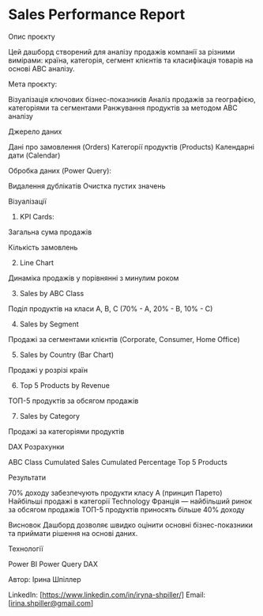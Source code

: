 # Sales Performance Report

Опис проєкту

Цей дашборд створений для аналізу продажів компанії за різними вимірами: країна, категорія, сегмент клієнтів та класифікація товарів на основі ABC аналізу.

Мета проєкту:

Візуалізація ключових бізнес-показників
Аналіз продажів за географією, категоріями та сегментами
Ранжування продуктів за методом ABC аналізу


Джерело даних

Дані про замовлення (Orders)
Категорії продуктів (Products)
Календарні дати (Calendar)

Обробка даних (Power Query):

Видалення дублікатів
Очистка пустих значень

Візуалізації

1. KPI Cards:

Загальна сума продажів

Кількість замовлень

2. Line Chart

Динаміка продажів у порівнянні з минулим роком

3. Sales by ABC Class

Поділ продуктів на класи A, B, C (70% - A, 20% - B, 10% - C)

4. Sales by Segment

Продажі за сегментами клієнтів (Corporate, Consumer, Home Office)

5. Sales by Country (Bar Chart)

Продажі у розрізі країн

6. Top 5 Products by Revenue

ТОП-5 продуктів за обсягом продажів

7. Sales by Category

Продажі за категоріями продуктів

DAX Розрахунки

ABC Class
Cumulated Sales
Cumulated Percentage
Top 5 Products

Результати

70% доходу забезпечують продукти класу A (принцип Парето)
Найбільші продажі в категорії Technology
Франція — найбільший ринок за обсягом продажів
ТОП-5 продуктів приносять більше 40% доходу

Висновок
Дашборд дозволяє швидко оцінити основні бізнес-показники та приймати рішення на основі даних.

Технології

Power BI
Power Query
DAX

Автор:
Ірина Шпіллер

LinkedIn: [https://www.linkedin.com/in/iryna-shpiller/]
Email: [irina.shpiller@gmail.com]
